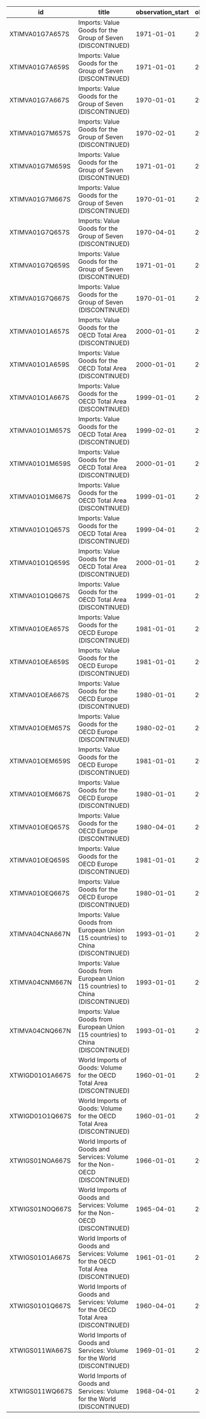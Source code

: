 | id              | title                                                                              | observation_start   | observation_end   |
|-----------------|------------------------------------------------------------------------------------|---------------------|-------------------|
| XTIMVA01G7A657S | Imports: Value Goods for the Group of Seven (DISCONTINUED)                         | 1971-01-01          | 2016-01-01        |
| XTIMVA01G7A659S | Imports: Value Goods for the Group of Seven (DISCONTINUED)                         | 1971-01-01          | 2016-01-01        |
| XTIMVA01G7A667S | Imports: Value Goods for the Group of Seven (DISCONTINUED)                         | 1970-01-01          | 2016-01-01        |
| XTIMVA01G7M657S | Imports: Value Goods for the Group of Seven (DISCONTINUED)                         | 1970-02-01          | 2017-08-01        |
| XTIMVA01G7M659S | Imports: Value Goods for the Group of Seven (DISCONTINUED)                         | 1971-01-01          | 2017-08-01        |
| XTIMVA01G7M667S | Imports: Value Goods for the Group of Seven (DISCONTINUED)                         | 1970-01-01          | 2017-08-01        |
| XTIMVA01G7Q657S | Imports: Value Goods for the Group of Seven (DISCONTINUED)                         | 1970-04-01          | 2017-04-01        |
| XTIMVA01G7Q659S | Imports: Value Goods for the Group of Seven (DISCONTINUED)                         | 1971-01-01          | 2017-04-01        |
| XTIMVA01G7Q667S | Imports: Value Goods for the Group of Seven (DISCONTINUED)                         | 1970-01-01          | 2017-07-01        |
| XTIMVA01O1A657S | Imports: Value Goods for the OECD Total Area (DISCONTINUED)                        | 2000-01-01          | 2016-01-01        |
| XTIMVA01O1A659S | Imports: Value Goods for the OECD Total Area (DISCONTINUED)                        | 2000-01-01          | 2016-01-01        |
| XTIMVA01O1A667S | Imports: Value Goods for the OECD Total Area (DISCONTINUED)                        | 1999-01-01          | 2016-01-01        |
| XTIMVA01O1M657S | Imports: Value Goods for the OECD Total Area (DISCONTINUED)                        | 1999-02-01          | 2017-09-01        |
| XTIMVA01O1M659S | Imports: Value Goods for the OECD Total Area (DISCONTINUED)                        | 2000-01-01          | 2017-08-01        |
| XTIMVA01O1M667S | Imports: Value Goods for the OECD Total Area (DISCONTINUED)                        | 1999-01-01          | 2017-09-01        |
| XTIMVA01O1Q657S | Imports: Value Goods for the OECD Total Area (DISCONTINUED)                        | 1999-04-01          | 2017-07-01        |
| XTIMVA01O1Q659S | Imports: Value Goods for the OECD Total Area (DISCONTINUED)                        | 2000-01-01          | 2017-04-01        |
| XTIMVA01O1Q667S | Imports: Value Goods for the OECD Total Area (DISCONTINUED)                        | 1999-01-01          | 2017-07-01        |
| XTIMVA01OEA657S | Imports: Value Goods for the OECD Europe (DISCONTINUED)                            | 1981-01-01          | 2013-01-01        |
| XTIMVA01OEA659S | Imports: Value Goods for the OECD Europe (DISCONTINUED)                            | 1981-01-01          | 2013-01-01        |
| XTIMVA01OEA667S | Imports: Value Goods for the OECD Europe (DISCONTINUED)                            | 1980-01-01          | 2013-01-01        |
| XTIMVA01OEM657S | Imports: Value Goods for the OECD Europe (DISCONTINUED)                            | 1980-02-01          | 2013-12-01        |
| XTIMVA01OEM659S | Imports: Value Goods for the OECD Europe (DISCONTINUED)                            | 1981-01-01          | 2013-12-01        |
| XTIMVA01OEM667S | Imports: Value Goods for the OECD Europe (DISCONTINUED)                            | 1980-01-01          | 2013-12-01        |
| XTIMVA01OEQ657S | Imports: Value Goods for the OECD Europe (DISCONTINUED)                            | 1980-04-01          | 2013-10-01        |
| XTIMVA01OEQ659S | Imports: Value Goods for the OECD Europe (DISCONTINUED)                            | 1981-01-01          | 2013-10-01        |
| XTIMVA01OEQ667S | Imports: Value Goods for the OECD Europe (DISCONTINUED)                            | 1980-01-01          | 2013-10-01        |
| XTIMVA04CNA667N | Imports: Value Goods from European Union (15 countries) to China (DISCONTINUED)    | 1993-01-01          | 2008-01-01        |
| XTIMVA04CNM667N | Imports: Value Goods from European Union (15 countries) to China (DISCONTINUED)    | 1993-01-01          | 2009-08-01        |
| XTIMVA04CNQ667N | Imports: Value Goods from European Union (15 countries) to China (DISCONTINUED)    | 1993-01-01          | 2009-04-01        |
| XTWIGD01O1A667S | World Imports of Goods: Volume for the OECD Total Area (DISCONTINUED)              | 1960-01-01          | 2013-01-01        |
| XTWIGD01O1Q667S | World Imports of Goods: Volume for the OECD Total Area (DISCONTINUED)              | 1960-01-01          | 2014-04-01        |
| XTWIGS01NOA667S | World Imports of Goods and Services: Volume for the Non-OECD (DISCONTINUED)        | 1966-01-01          | 2013-01-01        |
| XTWIGS01NOQ667S | World Imports of Goods and Services: Volume for the Non-OECD (DISCONTINUED)        | 1965-04-01          | 2014-04-01        |
| XTWIGS01O1A667S | World Imports of Goods and Services: Volume for the OECD Total Area (DISCONTINUED) | 1961-01-01          | 2013-01-01        |
| XTWIGS01O1Q667S | World Imports of Goods and Services: Volume for the OECD Total Area (DISCONTINUED) | 1960-04-01          | 2014-04-01        |
| XTWIGS011WA667S | World Imports of Goods and Services: Volume for the World (DISCONTINUED)           | 1969-01-01          | 2013-01-01        |
| XTWIGS011WQ667S | World Imports of Goods and Services: Volume for the World (DISCONTINUED)           | 1968-04-01          | 2014-04-01        |